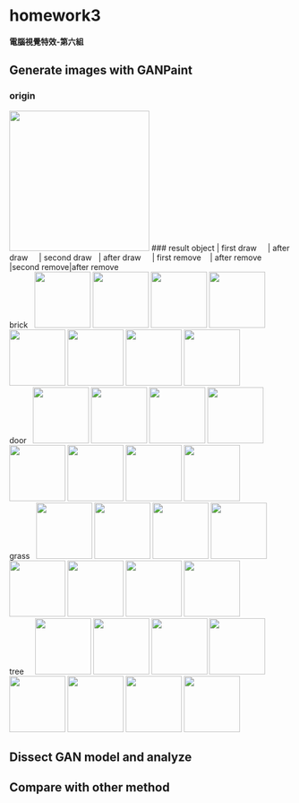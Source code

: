 # homework3
  
**電腦視覺特效-第六組**  
  
## Generate images with GANPaint

### origin
<img src="https://github.com/TingWeiHuang22/homework3/blob/master/pictures/GANpaint/original_pic.jpg" width="250" height="250"/>
### result
object | first draw &nbsp;&nbsp;&nbsp;&nbsp;| after draw &nbsp;&nbsp;&nbsp;&nbsp;| second draw &nbsp;&nbsp;| after draw &nbsp;&nbsp;&nbsp;&nbsp;| first remove &nbsp;&nbsp;&nbsp;| after remove |second remove|after remove 
<br/>
brick&nbsp;&nbsp;
<img src="https://github.com/TingWeiHuang22/homework3/blob/master/pictures/GANpaint/brick_add1.jpg" width="100" height="100"/>
<img src="https://github.com/TingWeiHuang22/homework3/blob/master/pictures/GANpaint/brick_add2.jpg" width="100" height="100"/>
<img src="https://github.com/TingWeiHuang22/homework3/blob/master/pictures/GANpaint/brick_add3.jpg" width="100" height="100"/>
<img src="https://github.com/TingWeiHuang22/homework3/blob/master/pictures/GANpaint/brick_add4.jpg" width="100" height="100"/>
<img src="https://github.com/TingWeiHuang22/homework3/blob/master/pictures/GANpaint/brick_re1.jpg" width="100" height="100"/>
<img src="https://github.com/TingWeiHuang22/homework3/blob/master/pictures/GANpaint/brick_re2.jpg" width="100" height="100"/>
<img src="https://github.com/TingWeiHuang22/homework3/blob/master/pictures/GANpaint/brick_re3.jpg" width="100" height="100"/>
<img src="https://github.com/TingWeiHuang22/homework3/blob/master/pictures/GANpaint/brick_re4.jpg" width="100" height="100"/>
<br/>
door&nbsp;&nbsp;
<img src="https://github.com/TingWeiHuang22/homework3/blob/master/pictures/GANpaint/door_add1.jpg" width="100" height="100"/>
<img src="https://github.com/TingWeiHuang22/homework3/blob/master/pictures/GANpaint/door_add2.jpg" width="100" height="100"/>
<img src="https://github.com/TingWeiHuang22/homework3/blob/master/pictures/GANpaint/door_add3.jpg" width="100" height="100"/>
<img src="https://github.com/TingWeiHuang22/homework3/blob/master/pictures/GANpaint/door_add4.jpg" width="100" height="100"/>
<img src="https://github.com/TingWeiHuang22/homework3/blob/master/pictures/GANpaint/door_re1.jpg" width="100" height="100"/>
<img src="https://github.com/TingWeiHuang22/homework3/blob/master/pictures/GANpaint/door_re2.jpg" width="100" height="100"/>
<img src="https://github.com/TingWeiHuang22/homework3/blob/master/pictures/GANpaint/door_re3.jpg" width="100" height="100"/>
<img src="https://github.com/TingWeiHuang22/homework3/blob/master/pictures/GANpaint/door_re4.jpg" width="100" height="100"/>
<br/>
grass&nbsp;&nbsp;
<img src="https://github.com/TingWeiHuang22/homework3/blob/master/pictures/GANpaint/grass_add1.jpg" width="100" height="100"/>
<img src="https://github.com/TingWeiHuang22/homework3/blob/master/pictures/GANpaint/grass_add2.jpg" width="100" height="100"/>
<img src="https://github.com/TingWeiHuang22/homework3/blob/master/pictures/GANpaint/grass_add3.jpg" width="100" height="100"/>
<img src="https://github.com/TingWeiHuang22/homework3/blob/master/pictures/GANpaint/grass_add4.jpg" width="100" height="100"/>
<img src="https://github.com/TingWeiHuang22/homework3/blob/master/pictures/GANpaint/grass_re1.jpg" width="100" height="100"/>
<img src="https://github.com/TingWeiHuang22/homework3/blob/master/pictures/GANpaint/grass_re2.jpg" width="100" height="100"/>
<img src="https://github.com/TingWeiHuang22/homework3/blob/master/pictures/GANpaint/grass_re3.jpg" width="100" height="100"/>
<img src="https://github.com/TingWeiHuang22/homework3/blob/master/pictures/GANpaint/grass_re4.jpg" width="100" height="100"/>
<br/>
tree&nbsp;&nbsp;&nbsp;&nbsp;
<img src="https://github.com/TingWeiHuang22/homework3/blob/master/pictures/GANpaint/tree_add1.jpg" width="100" height="100"/>
<img src="https://github.com/TingWeiHuang22/homework3/blob/master/pictures/GANpaint/tree_add2.png" width="100" height="100"/>
<img src="https://github.com/TingWeiHuang22/homework3/blob/master/pictures/GANpaint/tree_add3.jpg" width="100" height="100"/>
<img src="https://github.com/TingWeiHuang22/homework3/blob/master/pictures/GANpaint/tree_add4.jpg" width="100" height="100"/>
<img src="https://github.com/TingWeiHuang22/homework3/blob/master/pictures/GANpaint/tree_re1.jpg" width="100" height="100"/>
<img src="https://github.com/TingWeiHuang22/homework3/blob/master/pictures/GANpaint/tree_re2.jpg" width="100" height="100"/>
<img src="https://github.com/TingWeiHuang22/homework3/blob/master/pictures/GANpaint/tree_re3.jpg" width="100" height="100"/>
<img src="https://github.com/TingWeiHuang22/homework3/blob/master/pictures/GANpaint/tree_re4.jpg" width="100" height="100"/>


## Dissect GAN model and analyze



## Compare with other method
